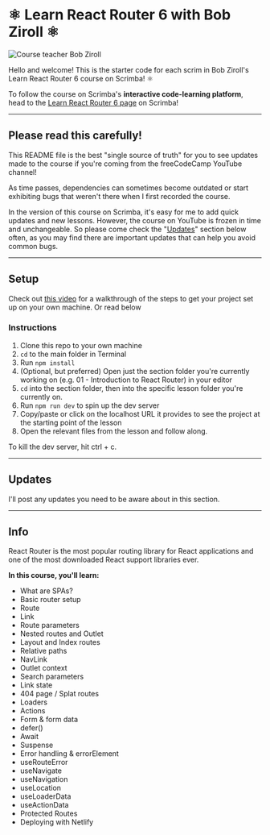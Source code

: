 # ⚛️ Learn React Router 6 with Bob Ziroll ⚛️

![Course teacher Bob Ziroll](https://scrimba.ams3.cdn.digitaloceanspaces.com/assets%2Fcourses%2Fgreactrouter6%2Fgithub2.png)

Hello and welcome! This is the starter code for each scrim in Bob Ziroll's Learn React Router 6 course on Scrimba! ⚛️ 

To follow the course on Scrimba's **interactive code-learning platform**, head to the [Learn React Router 6 page](https://scrimba.com/learn/reactrouter6) on Scrimba!

---

## Please read this carefully!
This README file is the best "single source of truth" for you to see updates made to the course if you're coming from the freeCodeCamp YouTube channel!

As time passes, dependencies can sometimes become outdated or start exhibiting bugs that weren't there when I first recorded the course.

In the version of this course on Scrimba, it's easy for me to add quick updates and new lessons. However, the course on YouTube is frozen in time and unchangeable. So please come check the "[Updates](#updates)" section below often, as you may find there are important updates that can help you avoid common bugs.

---

## Setup
Check out [this video](https://youtu.be/IYZQu_UwlpU) for a walkthrough of the steps to get your project set up on your own machine. Or read below

### Instructions
1. Clone this repo to your own machine
2. `cd` to the main folder in Terminal
3. Run `npm install`
4. (Optional, but preferred) Open just the section folder you're currently working on (e.g. 01 - Introduction to React Router) in your editor
5. `cd` into the section folder, then into the specific lesson folder you're currently on.
6. Run `npm run dev` to spin up the dev server
7. Copy/paste or click on the localhost URL it provides to see the project at the starting point of the lesson
8. Open the relevant files from the lesson and follow along.

To kill the dev server, hit ctrl + c.

---

## Updates
I'll post any updates you need to be aware about in this section.

---
## Info
React Router is the most popular routing library for React applications and one of the most downloaded React support libraries ever.

**In this course, you'll learn:**

- What are SPAs?
- Basic router setup
- Route
- Link
- Route parameters
- Nested routes and Outlet
- Layout and Index routes
- Relative paths
- NavLink
- Outlet context
- Search parameters
- Link state
- 404 page / Splat routes
- Loaders
- Actions
- Form & form data
- defer()
- Await
- Suspense
- Error handling & errorElement
- useRouteError
- useNavigate
- useNavigation
- useLocation
- useLoaderData
- useActionData
- Protected Routes
- Deploying with Netlify